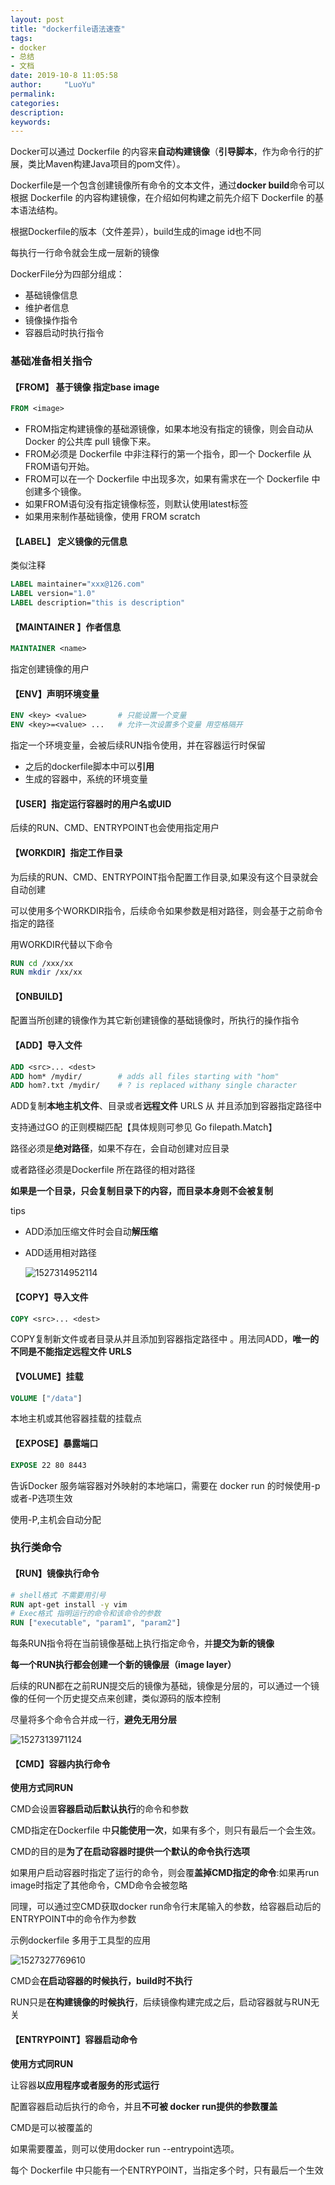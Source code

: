 ```yaml
---
layout: post
title: "dockerfile语法速查"
tags:
- docker
- 总结
- 文档
date: 2019-10-8 11:05:58
author:     "LuoYu"
permalink:
categories:
description:
keywords:
---
```



Docker可以通过 Dockerfile 的内容来**自动构建镜像**（**引导脚本**，作为命令行的扩展，类比Maven构建Java项目的pom文件）。

Dockerfile是一个包含创建镜像所有命令的文本文件，通过**docker build**命令可以根据 Dockerfile 的内容构建镜像，在介绍如何构建之前先介绍下 Dockerfile 的基本语法结构。

根据Dockerfile的版本（文件差异），build生成的image id也不同

每执行一行命令就会生成一层新的镜像

DockerFile分为四部分组成：

- 基础镜像信息
- 维护者信息
- 镜像操作指令
- 容器启动时执行指令

### 基础准备相关指令

#### 【FROM】 基于镜像  指定base image

```dockerfile
FROM <image>
```

- FROM指定构建镜像的基础源镜像，如果本地没有指定的镜像，则会自动从     Docker 的公共库 pull 镜像下来。
- FROM必须是 Dockerfile     中非注释行的第一个指令，即一个 Dockerfile 从FROM语句开始。
- FROM可以在一个 Dockerfile     中出现多次，如果有需求在一个 Dockerfile 中创建多个镜像。
- 如果FROM语句没有指定镜像标签，则默认使用latest标签
- 如果用来制作基础镜像，使用 FROM scratch

#### 【LABEL】 定义镜像的元信息

类似注释

```dockerfile
LABEL maintainer="xxx@126.com"
LABEL version="1.0"
LABEL description="this is description"
```

#### 【MAINTAINER 】作者信息

```dockerfile
MAINTAINER <name>
```

指定创建镜像的用户

#### 【ENV】声明环境变量

```dockerfile
ENV <key> <value>       # 只能设置一个变量
ENV <key>=<value> ...   # 允许一次设置多个变量 用空格隔开
```

指定一个环境变量，会被后续RUN指令使用，并在容器运行时保留

- 之后的dockerfile脚本中可以**引用**
- 生成的容器中，系统的环境变量

#### 【USER】指定运行容器时的用户名或UID

后续的RUN、CMD、ENTRYPOINT也会使用指定用户

#### 【WORKDIR】指定工作目录

为后续的RUN、CMD、ENTRYPOINT指令配置工作目录,如果没有这个目录就会自动创建

可以使用多个WORKDIR指令，后续命令如果参数是相对路径，则会基于之前命令指定的路径

用WORKDIR代替以下命令

```dockerfile
RUN cd /xxx/xx
RUN mkdir /xx/xx
```

#### 【ONBUILD】

配置当所创建的镜像作为其它新创建镜像的基础镜像时，所执行的操作指令

#### 【ADD】导入文件

```dockerfile
ADD <src>... <dest>
ADD hom* /mydir/        # adds all files starting with "hom"
ADD hom?.txt /mydir/    # ? is replaced withany single character
```

ADD复制**本地主机文件**、目录或者**远程文件** URLS 从 并且添加到容器指定路径中 

支持通过GO 的正则模糊匹配【具体规则可参见 Go filepath.Match】

路径必须是**绝对路径**，如果不存在，会自动创建对应目录

或者路径必须是Dockerfile 所在路径的相对路径

**如果是一个目录，只会复制目录下的内容，而目录本身则不会被复制**

tips

- ADD添加压缩文件时会自动**解压缩**
- ADD适用相对路径

  ![1527314952114](/img/in-post/docker/assets/1527314952114.png)

#### 【COPY】导入文件

```dockerfile
COPY <src>... <dest>
```

COPY复制新文件或者目录从并且添加到容器指定路径中 。用法同ADD，**唯一的不同是不能指定远程文件 URLS**

#### 【VOLUME】挂载

```dockerfile
VOLUME ["/data"]
```

本地主机或其他容器挂载的挂载点

#### 【EXPOSE】暴露端口

```dockerfile
EXPOSE 22 80 8443
```

告诉Docker 服务端容器对外映射的本地端口，需要在 docker run 的时候使用-p或者-P选项生效

使用-P,主机会自动分配

### 执行类命令

#### 【RUN】镜像执行命令

```dockerfile
# shell格式 不需要用引号
RUN apt-get install -y vim
# Exec格式 指明运行的命令和该命令的参数
RUN ["executable", "param1", "param2"]
```

每条RUN指令将在当前镜像基础上执行指定命令，并**提交为新的镜像**

**每一个RUN执行都会创建一个新的镜像层（image layer）**

后续的RUN都在之前RUN提交后的镜像为基础，镜像是分层的，可以通过一个镜像的任何一个历史提交点来创建，类似源码的版本控制

尽量将多个命令合并成一行，**避免无用分层**

![1527313971124](/img/in-post/docker/assets/1527313971124.png)

#### 【CMD】容器内执行命令

**使用方式同RUN**

CMD会设置**容器启动后默认执行**的命令和参数

CMD指定在Dockerfile 中**只能使用一次**，如果有多个，则只有最后一个会生效。

CMD的目的是**为了在启动容器时提供一个默认的命令执行选项**

如果用户启动容器时指定了运行的命令，则会覆**盖掉CMD指定的命令**:如果再run image时指定了其他命令，CMD命令会被忽略

同理，可以通过空CMD获取docker run命令行末尾输入的参数，给容器启动后的ENTRYPOINT中的命令作为参数

示例dockerfile 多用于工具型的应用

![1527327769610](/img/in-post/docker/assets/1527327769610.png)

CMD会**在启动容器的时候执行，build时不执行**

RUN只是**在构建镜像的时候执行**，后续镜像构建完成之后，启动容器就与RUN无关

#### 【ENTRYPOINT】容器启动命令

**使用方式同RUN**

让容器**以应用程序或者服务的形式运行**

配置容器启动后执行的命令，并且**不可被 docker run提供的参数覆盖**

CMD是可以被覆盖的

如果需要覆盖，则可以使用docker run --entrypoint选项。

每个 Dockerfile 中只能有一个ENTRYPOINT，当指定多个时，只有最后一个生效
